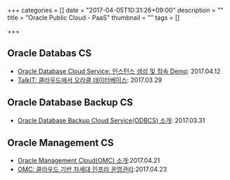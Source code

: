 +++
categories = []
date = "2017-04-05T10:31:26+09:00"
description = ""
title = "Oracle Public Cloud - PaaS"
thumbnail = ""
tags = []

+++

## Oracle Databas CS
- [Oracle Database Cloud Service: 인스턴스 생성 및 접속 Demo](/post/dbcs_demo/): 2017.04.12
- [TalkIT: 클라우드에서 오라클 데이터베이스](/post/talkit_dbcs/): 2017.03.29

## Oracle Database Backup CS
- [Oracle Database Backup Cloud Service(ODBCS) 소개](/post/obcs/): 2017.03.31

## Oracle Management CS
- [Oracle Management Cloud(OMC) 소개](http://www.oracloud.kr/post/omc/):2017.04.21
- [OMC: 클라우드 기반 차세대 인프라 운영관리](/post/omc_cloud_mgt/):2017.04.23

